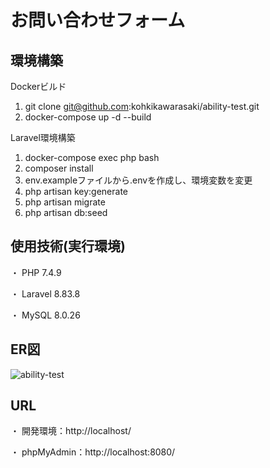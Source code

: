 # お問い合わせフォーム

## 環境構築
Dockerビルド
1. git clone git@github.com:kohkikawarasaki/ability-test.git
2. docker-compose up -d --build

Laravel環境構築
1. docker-compose exec php bash
2. composer install
3. env.exampleファイルから.envを作成し、環境変数を変更
4. php artisan key:generate
5. php artisan migrate
6. php artisan db:seed


## 使用技術(実行環境)
・ PHP 7.4.9

・ Laravel 8.83.8

・ MySQL 8.0.26

## ER図
![ability-test](https://github.com/kohkikawarasaki/ability-test/assets/52435129/9ecf2ccb-429b-41ee-8749-77acc71edf13)

## URL
・ 開発環境：http://localhost/

・ phpMyAdmin：http://localhost:8080/
